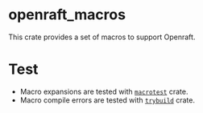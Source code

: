 # openraft_macros

This crate provides a set of macros to support Openraft.

# Test

- Macro expansions are tested with [`macrotest`] crate.
- Macro compile errors are tested with [`trybuild`] crate.


[`macrotest`]: https://crates.io/crates/macrotest
[`trybuild`]: https://crates.io/crates/trybuild 